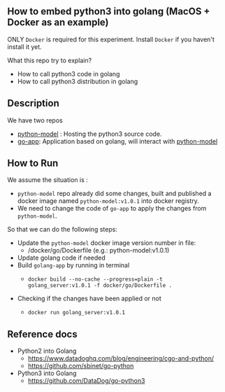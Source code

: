 ## How to embed python3 into golang (MacOS + Docker as an example)

ONLY `Docker` is required for this experiment. Install `Docker` if you haven't install it yet.

What this repo try to explain?

- How to call python3 code in golang
- How to call python3 distribution in golang

## Description

We have two repos

- [python-model](https://github.com/denghejun/python-model) : Hosting the python3 source code.
- [go-app](https://github.com/denghejun/python-in-go): Application based on golang, will interact
  with [python-model](https://github.com/denghejun/python-model)

## How to Run

We assume the situation is :

- `python-model` repo already did some changes, built and published a docker image named `python-model:v1.0.1` into
  docker registry.
- We need to change the code of `go-app` to apply the changes from `python-model`.

So that we can do the following steps:

- Update the `python-model` docker image version number in file:
    - /docker/go/Dockerfile (e.g.: python-model:v1.0.1)
- Update golang code if needed
- Build `golang-app` by running in terminal
    - ```
      docker build --no-cache --progress=plain -t golang_server:v1.0.1 -f docker/go/Dockerfile .
      ```
- Checking if the changes have been applied or not
    - ```
      docker run golang_server:v1.0.1
      ```

## Reference docs

- Python2 into Golang
    - https://www.datadoghq.com/blog/engineering/cgo-and-python/
    - https://github.com/sbinet/go-python
- Python3 into Golang
    - https://github.com/DataDog/go-python3
  